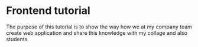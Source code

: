 # Frontend tutorial

The purpose of this tutorial is to show the way how we at my company team create web application and share this knowledge with my collage and also students.
